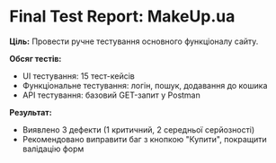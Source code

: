 # Final Test Report: MakeUp.ua

**Ціль:** Провести ручне тестування основного функціоналу сайту.

**Обсяг тестів:**
- UI тестування: 15 тест-кейсів
- Функціональне тестування: логін, пошук, додавання до кошика
- API тестування: базовий GET-запит у Postman

**Результат:**
- Виявлено 3 дефекти (1 критичний, 2 середньої серйозності)
- Рекомендовано виправити баг з кнопкою "Купити", покращити валідацію форм
